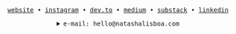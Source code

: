 <p align="center">
  <samp>
    <a href="https://natashalisboa.com">website</a> •  
    <a href="https://www.instagram.com/na2kstudies/">instagram</a> • 
    <a href="https://dev.to/na2kstudies">dev.to</a> •
    <a href="https://na2kstudies.medium.com/">medium</a> •
    <a href="https://na2kstudies.substack.com/">substack</a> •
    <a href="https://www.linkedin.com/in/natashalisboa">linkedin</a>
  </samp>
</p>



<details>
  <summary align="center"><samp>e-mail: hello@natashalisboa.com</samp></summary>
  <hr>
  ✨ [EN]: Hello! I'm Natasha Lisboa, graduated in <a href="https://www5.usp.br/ensino/graduacao/cursos-oferecidos/lazer-e-turismo/">Leisure and Tourism</a> (2018) and in <a href="https://www.mackenzie.br/graduacao/ead/tecnologia-em-analise-e-desenvolvimento-de-sistemas/matriz-curricular">Systems Analysis and Development</a> (2021), currently a postgraduate student in <a href="https://postech.fiap.com.br/curso/full-stack-development">Full-Stack Development</a>, living and working in São Paulo. I am passionate about travel, languages, cultures and technology, areas that awaken my creativity.
Driven by challenges and innovation, I am building a solid foundation in front-end and back-end technologies and languages, with +4 years of professional experience in mobile development. My learning journey is guided by the development of practical projects and the contribution to the democratization of access to technology.
<hr>
✨ [PT]: Olá! Eu sou Natasha Lisboa, formada em <a href="https://www5.usp.br/ensino/graduacao/cursos-oferecidos/lazer-e-turismo/">Lazer e Turismo</a> (2018) e em <a href="https://www.mackenzie.br/graduacao/ead/tecnologia-em-analise-e-desenvolvimento-de-sistemas/matriz-curricular">Análise e Desenvolvimento de Sistemas</a> (2021), atualmente pós-graduanda em <a href="https://postech.fiap.com.br/curso/full-stack-development">Desenvolvimento Full-Stack</a>, morando e trabalhando em São Paulo. Sou apaixonada por viagens, idiomas, culturas e tecnologia, áreas que despertam minha criatividade.
Movida por desafios e inovação, estou construindo uma base sólida em tecnologias e linguagens de front-end e back-end, com mais de 4 anos de experiência profissional no desenvolvimento mobile. Minha jornada de aprendizado é orientada pelo desenvolvimento de projetos práticos e pela contribuição para a democratização do acesso à tecnologia.
  <p align="center">
   <br>
    <p align="center">
      <a href="https://www.instagram.com/sunlunasky/"><img width="20%" src="/assets/gatitas.png"></a>
</p>
   </p>
</details>
